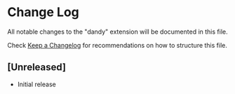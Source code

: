 # Change Log

All notable changes to the "dandy" extension will be documented in this file.

Check [Keep a Changelog](http://keepachangelog.com/) for recommendations on how to structure this file.

## [Unreleased]

- Initial release
